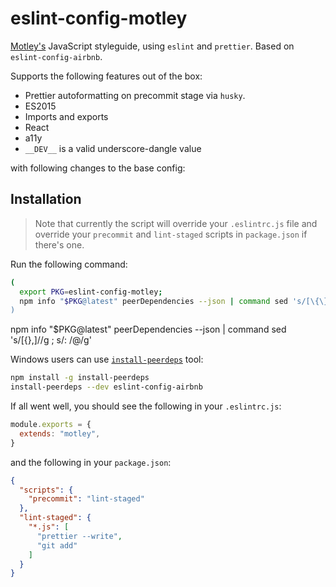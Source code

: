 # eslint-config-motley

[Motley's](motley.fi) JavaScript styleguide, using `eslint` and `prettier`.
Based on `eslint-config-airbnb`.

Supports the following features out of the box:

- Prettier autoformatting on precommit stage via `husky`.
- ES2015
- Imports and exports
- React
- a11y
- `__DEV__` is a valid underscore-dangle value

with following changes to the base config:

## Installation

> Note that currently the script will override your `.eslintrc.js` file and override your `precommit` and `lint-staged` scripts in `package.json` if there's one.

Run the following command:

``` bash
(
  export PKG=eslint-config-motley;
  npm info "$PKG@latest" peerDependencies --json | command sed 's/[\{\},]//g ; s/: /@/g' | xargs npm install --save-dev"
)
```

  npm info "$PKG@latest" peerDependencies --json | command sed 's/[\{\},]//g ; s/: /@/g'


Windows users can use [`install-peerdeps`](https://github.com/nathanhleung/install-peerdeps) tool:

``` bash
npm install -g install-peerdeps
install-peerdeps --dev eslint-config-airbnb
```

If all went well, you should see the following in your `.eslintrc.js`:

``` js
module.exports = {
  extends: "motley",
}
```

and the following in your `package.json`:

``` json
{
  "scripts": {
    "precommit": "lint-staged"
  },
  "lint-staged": {
    "*.js": [
      "prettier --write",
      "git add"
    ]
  }
}
```